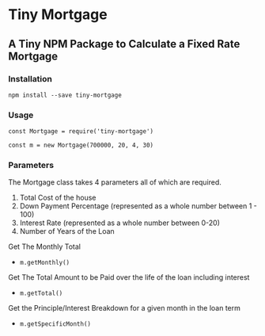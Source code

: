 # Tiny Mortgage
## A Tiny NPM Package to Calculate a Fixed Rate Mortgage

### Installation
`npm install --save tiny-mortgage`

### Usage
`const Mortgage = require('tiny-mortgage')`

`const m = new Mortgage(700000, 20, 4, 30)`

### Parameters
The Mortgage class takes 4 parameters all of which are required.
1. Total Cost of the house
2. Down Payment Percentage (represented as a whole number between 1 - 100)
3. Interest Rate (represented as a whole number between 0-20)
4. Number of Years of the Loan

Get The Monthly Total
- `m.getMonthly()`

Get The Total Amount to be Paid over the life of the loan including interest
- `m.getTotal()`

Get the Principle/Interest Breakdown for a given month in the loan term
- `m.getSpecificMonth()`

